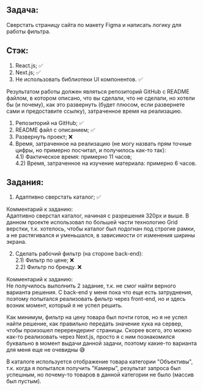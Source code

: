 ## Задача: 
Сверстать страницу сайта по макету Figma и написать логику для работы фильтра.

## Стэк:
1) React.js; ✅
2) Next.js; ✅
3) Не использовать библиотеки UI компонентов. ✅

Результатом работы должен являться репозиторий GitHub с README файлом, в котором описано, что вы сделали, что не сделали, но хотели бы (и почему), как это развернуть (будет плюсом, если развернете сами и предоставите ссылку), затраченное время на реализацию.  
1) Репозиторий на GitHub; ✅  
2) README файл с описанием; ✅  
3) Развернуть проект; ❌  
4) Время, затраченное на реализацию (не могу назвать прям точные цифры, но примерно посчитал, и получилось как-то так):  
4.1) Фактическое время: примерно 11 часов;  
4.2) Время, затраченное на изучение материала: примерно 6 часов.

## Задания:
1) Адаптивно сверстать каталог; ✅  

Комментарий к заданию:  
Адаптивно сверстал каталог, начиная с разрешения 320px и выше. В данном проекте использовал по большей части технологию Grid верстки, т.к. хотелось, чтобы каталог был подогнан под строгие рамки, а не растягивался и уменьшался, в зависимости от изменения ширины экрана.

2) Сделать рабочий фильтр (на стороне back-end):  
2.1) Фильтр по цене; ❌  
2.2) Фильтр по бренду. ❌  

Комментарий к заданию:  
Не получилось выполнить 2 задание, т.к. не смог найти верного варианта решения. С back-end у меня пока что еще есть затруднения, поэтому попытался реализовать фильтр через front-end, но и здесь возник момент, который я не успел решить.  

Как минимум, фильтр на цену товара был почти готов, но я не успел найти решение, как правильно передать значение хука на сервер, чтобы произошел перерендеринг страницы. Скорее всего, это можно как-то реализовать через Next.js, просто я с ним познакомился буквально в момент выдачи данной задачи, поэтому какие-то варианта для меня еще не очевидны 😅  

В каталоге используется отображение товара категории "Объективы", т.к. когда я попытался получить "Камеры", результат запроса был успешным, но почему-то товаров в данной категории не было (массив был пустым).

